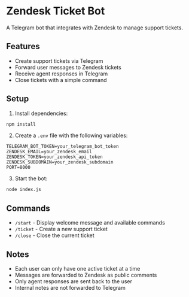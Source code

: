 # Zendesk Ticket Bot

A Telegram bot that integrates with Zendesk to manage support tickets.

## Features

- Create support tickets via Telegram
- Forward user messages to Zendesk tickets
- Receive agent responses in Telegram
- Close tickets with a simple command

## Setup

1. Install dependencies:
```bash
npm install
```

2. Create a `.env` file with the following variables:
```
TELEGRAM_BOT_TOKEN=your_telegram_bot_token
ZENDESK_EMAIL=your_zendesk_email
ZENDESK_TOKEN=your_zendesk_api_token
ZENDESK_SUBDOMAIN=your_zendesk_subdomain
PORT=8000
```

3. Start the bot:
```bash
node index.js
```

## Commands

- `/start` - Display welcome message and available commands
- `/ticket` - Create a new support ticket
- `/close` - Close the current ticket

## Notes

- Each user can only have one active ticket at a time
- Messages are forwarded to Zendesk as public comments
- Only agent responses are sent back to the user
- Internal notes are not forwarded to Telegram
